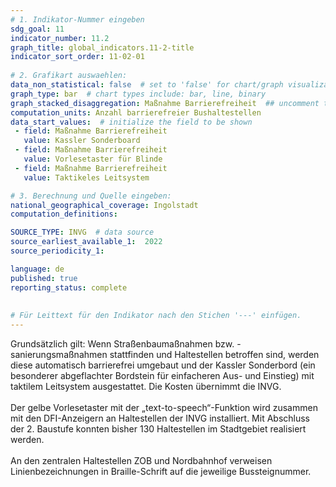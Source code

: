 ```yaml
---
# 1. Indikator-Nummer eingeben 
sdg_goal: 11 
indicator_number: 11.2
graph_title: global_indicators.11-2-title
indicator_sort_order: 11-02-01
 
# 2. Grafikart auswaehlen: 
data_non_statistical: false  # set to 'false' for chart/graph visualization 
graph_type: bar  # chart types include: bar, line, binary 
graph_stacked_disaggregation: Maßnahme Barrierefreiheit  ## uncomment this line for stacked bars. eplace 'Geschlecht' with the field of aggregation. 
computation_units: Anzahl barrierefreier Bushaltestellen
data_start_values:  # initialize the field to be shown  
 - field: Maßnahme Barrierefreiheit 
   value: Kassler Sonderboard 
 - field: Maßnahme Barrierefreiheit 
   value: Vorlesetaster für Blinde 
 - field: Maßnahme Barrierefreiheit 
   value: Taktikeles Leitsystem 

# 3. Berechnung und Quelle eingeben: 
national_geographical_coverage: Ingolstadt 
computation_definitions: 

SOURCE_TYPE: INVG  # data source  
source_earliest_available_1:  2022
source_periodicity_1: 

language: de   
published: true 
reporting_status: complete
 
 
# Für Leittext für den Indikator nach den Stichen '---' einfügen. 
---
```

Grundsätzlich gilt: Wenn Straßenbaumaßnahmen bzw. -sanierungsmaßnahmen stattfinden und Haltestellen betroffen sind, werden diese automatisch barrierefrei umgebaut und der Kassler Sonderbord (ein besonderer abgeflachter Bordstein für einfacheren Aus- und Einstieg) mit taktilem Leitsystem ausgestattet.  Die Kosten übernimmt die INVG.<br>
<br>
Der gelbe Vorlesetaster mit der „text-to-speech“-Funktion wird zusammen mit den DFI-Anzeigern an Haltestellen der INVG installiert. Mit Abschluss der 2. Baustufe konnten bisher 130 Haltestellen im Stadtgebiet realisiert werden.<br>
<br>
An den zentralen Haltestellen ZOB und Nordbahnhof verweisen Linienbezeichnungen in Braille-Schrift auf die jeweilige Bussteignummer.
